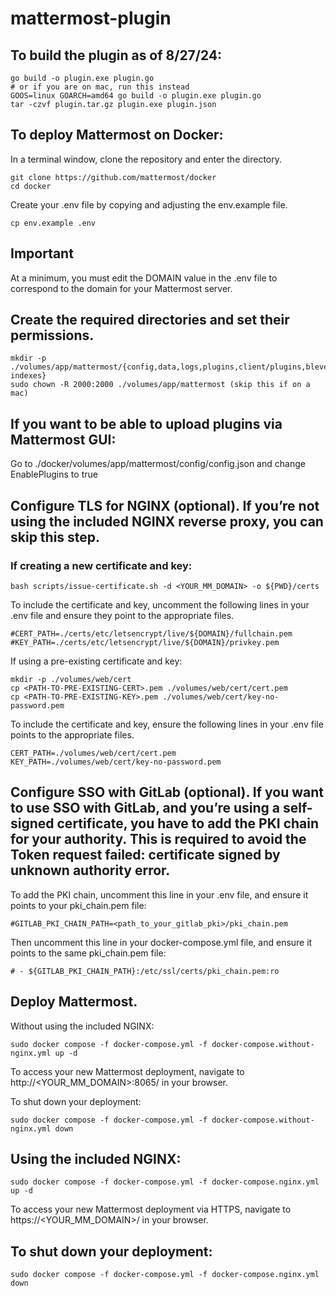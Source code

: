 # mattermost-plugin

## To build the plugin as of 8/27/24:

```
go build -o plugin.exe plugin.go
# or if you are on mac, run this instead
GOOS=linux GOARCH=amd64 go build -o plugin.exe plugin.go
tar -czvf plugin.tar.gz plugin.exe plugin.json 
```

## To deploy Mattermost on Docker:

In a terminal window, clone the repository and enter the directory.
```
git clone https://github.com/mattermost/docker
cd docker
```

Create your .env file by copying and adjusting the env.example file.
```
cp env.example .env
```

## Important

At a minimum, you must edit the DOMAIN value in the .env file to correspond to the domain for your Mattermost server.

## Create the required directories and set their permissions.
```
mkdir -p ./volumes/app/mattermost/{config,data,logs,plugins,client/plugins,bleve-indexes}
sudo chown -R 2000:2000 ./volumes/app/mattermost (skip this if on a mac)
```

## If you want to be able to upload plugins via Mattermost GUI:

Go to ./docker/volumes/app/mattermost/config/config.json and change EnablePlugins to true

## Configure TLS for NGINX (optional). If you’re not using the included NGINX reverse proxy, you can skip this step.

### If creating a new certificate and key:
```
bash scripts/issue-certificate.sh -d <YOUR_MM_DOMAIN> -o ${PWD}/certs
```
To include the certificate and key, uncomment the following lines in your .env file and ensure they point to the appropriate files.
```
#CERT_PATH=./certs/etc/letsencrypt/live/${DOMAIN}/fullchain.pem
#KEY_PATH=./certs/etc/letsencrypt/live/${DOMAIN}/privkey.pem
```
If using a pre-existing certificate and key:
```
mkdir -p ./volumes/web/cert
cp <PATH-TO-PRE-EXISTING-CERT>.pem ./volumes/web/cert/cert.pem
cp <PATH-TO-PRE-EXISTING-KEY>.pem ./volumes/web/cert/key-no-password.pem
```
To include the certificate and key, ensure the following lines in your .env file points to the appropriate files.
```
CERT_PATH=./volumes/web/cert/cert.pem
KEY_PATH=./volumes/web/cert/key-no-password.pem
```
## Configure SSO with GitLab (optional). If you want to use SSO with GitLab, and you’re using a self-signed certificate, you have to add the PKI chain for your authority. This is required to avoid the Token request failed: certificate signed by unknown authority error.

To add the PKI chain, uncomment this line in your .env file, and ensure it points to your pki_chain.pem file:
```
#GITLAB_PKI_CHAIN_PATH=<path_to_your_gitlab_pki>/pki_chain.pem
```
Then uncomment this line in your docker-compose.yml file, and ensure it points to the same pki_chain.pem file:
```
# - ${GITLAB_PKI_CHAIN_PATH}:/etc/ssl/certs/pki_chain.pem:ro
```
## Deploy Mattermost.

Without using the included NGINX:
```
sudo docker compose -f docker-compose.yml -f docker-compose.without-nginx.yml up -d
```
To access your new Mattermost deployment, navigate to http://<YOUR_MM_DOMAIN>:8065/ in your browser.

To shut down your deployment:
```
sudo docker compose -f docker-compose.yml -f docker-compose.without-nginx.yml down
```
## Using the included NGINX:
```
sudo docker compose -f docker-compose.yml -f docker-compose.nginx.yml up -d
```
To access your new Mattermost deployment via HTTPS, navigate to https://<YOUR_MM_DOMAIN>/ in your browser.

## To shut down your deployment:
```
sudo docker compose -f docker-compose.yml -f docker-compose.nginx.yml down
```

